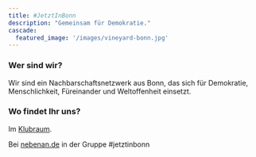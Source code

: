 ```yaml
---
title: #JetztInBonn
description: "Gemeinsam für Demokratie."
cascade:
  featured_image: '/images/vineyard-bonn.jpg'
---
```


### Wer sind wir?

Wir sind ein Nachbarschaftsnetzwerk aus Bonn, das sich für Demokratie, Menschlichkeit, Füreinander und Weltoffenheit einsetzt. 

### Wo findet Ihr uns?

Im [Klubraum](https://web.klubraum.com/j/HhE8ZnuVZ8pvLB).

Bei [nebenan.de](https://nebenan.de/city/bonn) in der Gruppe #jetztinbonn


